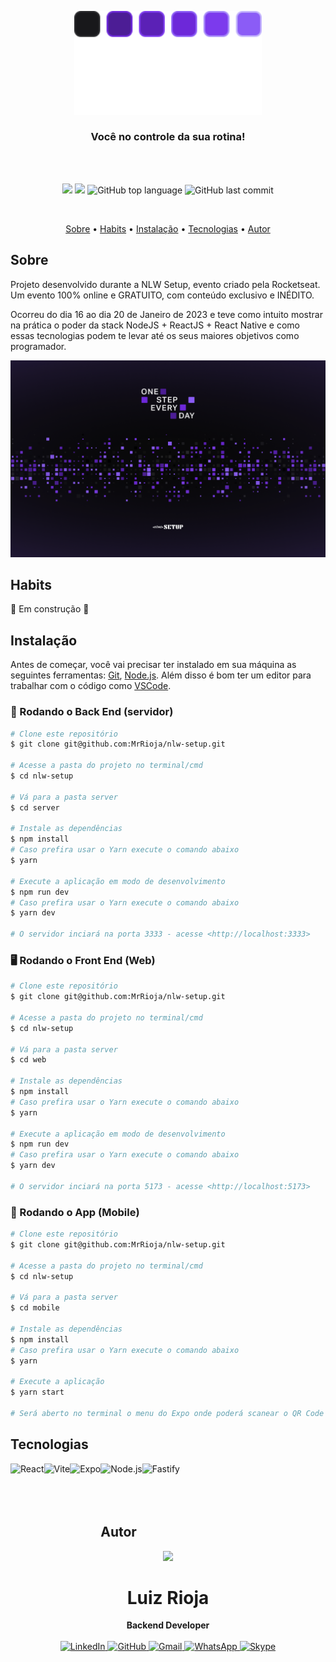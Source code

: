 <p align="center">
  <img src="./web/src/assets/logo.svg" alt="Logo" width="300"/>
</p>
<h3 align="center">
Você no controle da sua rotina!
</h3>

<br><br>

<p align="center">
  <img src="https://img.shields.io/static/v1?label=nlw&message=setup&color=blueviolet&style=for-the-badge"/>
  <img src="https://img.shields.io/github/license/MrRioja/nlw-setup?color=blueviolet&logo=License&style=for-the-badge"/>
  <img alt="GitHub top language" src="https://img.shields.io/github/languages/top/MrRioja/nlw-setup?color=blueviolet&logo=TypeScript&logoColor=white&style=for-the-badge">
  <img alt="GitHub last commit" src="https://img.shields.io/github/last-commit/MrRioja/nlw-setup?color=blueviolet&style=for-the-badge">
</p>
<br>

<p align="center">
  <a href="#sobre">Sobre</a> •
  <a href="#habits">Habits</a> •
  <a href="#instalação">Instalação</a> •
  <a href="#tecnologias">Tecnologias</a> •
  <a href="#autor">Autor</a>  
</p>

## Sobre

Projeto desenvolvido durante a NLW Setup, evento criado pela Rocketseat. Um evento 100% online e GRATUITO, com conteúdo exclusivo e INÉDITO.

Ocorreu do dia 16 ao dia 20 de Janeiro de 2023 e teve como intuito mostrar na prática o poder da stack NodeJS + ReactJS + React Native e como essas tecnologias podem te levar até os seus maiores objetivos como programador.

<img src="./.github/wallpaper.png" alt="Wallpaper NLW Setup" />

## Habits

🚧 Em construção 🚧

## Instalação

Antes de começar, você vai precisar ter instalado em sua máquina as seguintes ferramentas:
[Git](https://git-scm.com), [Node.js](https://nodejs.org/en/).
Além disso é bom ter um editor para trabalhar com o código como [VSCode](https://code.visualstudio.com/).

### 🎲 Rodando o Back End (servidor)

```bash
# Clone este repositório
$ git clone git@github.com:MrRioja/nlw-setup.git

# Acesse a pasta do projeto no terminal/cmd
$ cd nlw-setup

# Vá para a pasta server
$ cd server

# Instale as dependências
$ npm install
# Caso prefira usar o Yarn execute o comando abaixo
$ yarn

# Execute a aplicação em modo de desenvolvimento
$ npm run dev
# Caso prefira usar o Yarn execute o comando abaixo
$ yarn dev

# O servidor inciará na porta 3333 - acesse <http://localhost:3333>
```

### 🖥️ Rodando o Front End (Web)

```bash
# Clone este repositório
$ git clone git@github.com:MrRioja/nlw-setup.git

# Acesse a pasta do projeto no terminal/cmd
$ cd nlw-setup

# Vá para a pasta server
$ cd web

# Instale as dependências
$ npm install
# Caso prefira usar o Yarn execute o comando abaixo
$ yarn

# Execute a aplicação em modo de desenvolvimento
$ npm run dev
# Caso prefira usar o Yarn execute o comando abaixo
$ yarn dev

# O servidor inciará na porta 5173 - acesse <http://localhost:5173>
```

### 📱 Rodando o App (Mobile)

```bash
# Clone este repositório
$ git clone git@github.com:MrRioja/nlw-setup.git

# Acesse a pasta do projeto no terminal/cmd
$ cd nlw-setup

# Vá para a pasta server
$ cd mobile

# Instale as dependências
$ npm install
# Caso prefira usar o Yarn execute o comando abaixo
$ yarn

# Execute a aplicação
$ yarn start

# Será aberto no terminal o menu do Expo onde poderá scanear o QR Code para executar o app diretamente no seu celular ou as opções de executar no emulador android ou iOS
```

## Tecnologias

<img align="left" src="https://profilinator.rishav.dev/skills-assets/react-original-wordmark.svg" alt="React" height="75" />

<img align="left" src="https://upload.wikimedia.org/wikipedia/commons/thumb/f/f1/Vitejs-logo.svg/1039px-Vitejs-logo.svg.png" alt="Vite" height="75" />

<img align="left" src="https://www.svgrepo.com/show/353722/expo.svg" alt="Expo" height="100" />

<img align="left" src="https://profilinator.rishav.dev/skills-assets/nodejs-original-wordmark.svg" alt="Node.js" height="75" />

<img align="left" src="https://seeklogo.com/images/F/fastify-logo-370DF51F2E-seeklogo.com.png" alt="Fastify" height="75"/>

<br><br><br><br>

## Autor

<div align="center">
<img src="https://images.weserv.nl/?url=avatars.githubusercontent.com/u/55336456?v=4&h=100&w=100&fit=cover&mask=circle&maxage=7d" />
<h1>Luiz Rioja</h1>
<strong>Backend Developer</strong>
<br/>
<br/>

<a href="https://linkedin.com/in/luizrioja" target="_blank">
<img alt="LinkedIn" src="https://img.shields.io/badge/linkedin-%230077B5.svg?style=for-the-badge&logo=linkedin&logoColor=white"/>
</a>

<a href="https://github.com/mrrioja" target="_blank">
<img alt="GitHub" src="https://img.shields.io/badge/github-%23121011.svg?style=for-the-badge&logo=github&logoColor=white"/>
</a>

<a href="mailto:lulyrioja@gmail.com?subject=Fala%20Dev" target="_blank">
<img alt="Gmail" src="https://img.shields.io/badge/Gmail-D14836?style=for-the-badge&logo=gmail&logoColor=white" />
</a>

<a href="https://api.whatsapp.com/send?phone=5511933572652" target="_blank">
<img alt="WhatsApp" src="https://img.shields.io/badge/WhatsApp-25D366?style=for-the-badge&logo=whatsapp&logoColor=white"/>
</a>

<a href="https://join.skype.com/invite/tvBbOq03j5Uu" target="_blank">
<img alt="Skype" src="https://img.shields.io/badge/SKYPE-%2300AFF0.svg?style=for-the-badge&logo=Skype&logoColor=white"/>
</a>

<br/>
<br/>
</div>
